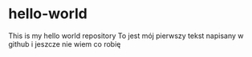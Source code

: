 # hello-world
This is my hello world repository
To jest mój pierwszy tekst napisany w github i jeszcze nie wiem co robię
